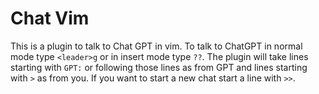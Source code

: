 # Chat Vim

This is a plugin to talk to Chat GPT in vim. To talk to ChatGPT in normal mode type `<leader>g` or in insert mode type `??`. The plugin will take lines starting with `GPT:` or following those lines as from GPT and lines starting with `>` as from you. If you want to start a new chat start a line with `>>`.
